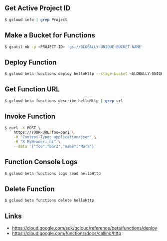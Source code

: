 ## Get Active Project ID

```bash
$ gcloud info | grep Project
```

## Make a Bucket for Functions

```bash
$ gsutil mb -p <PROJECT-ID> 'gs://GLOBALLY-UNIQUE-BUCKET-NAME'
```

## Deploy Function

```bash
$ gcloud beta functions deploy helloHttp --stage-bucket <GLOBALLY-UNIQUE-BUCKET-NAME> --trigger-http
```

## Get Function URL

```bash
$ gcloud beta functions describe helloHttp | grep url
```

## Invoke Function

```bash
$ curl -X POST \
    https://YOUR-URL?foo=bar1 \
    -H "Content-Type: application/json" \
    -H "X-MyHeader: hi" \
    --data '{"foo":"bar2","name":"Mark"}'
```

## Function Console Logs

```bash
$ gcloud beta functions logs read helloHttp
```

## Delete Function

```bash
$ gcloud beta functions delete helloHttp
```

## Links

* https://cloud.google.com/sdk/gcloud/reference/beta/functions/deploy
* https://cloud.google.com/functions/docs/calling/http
